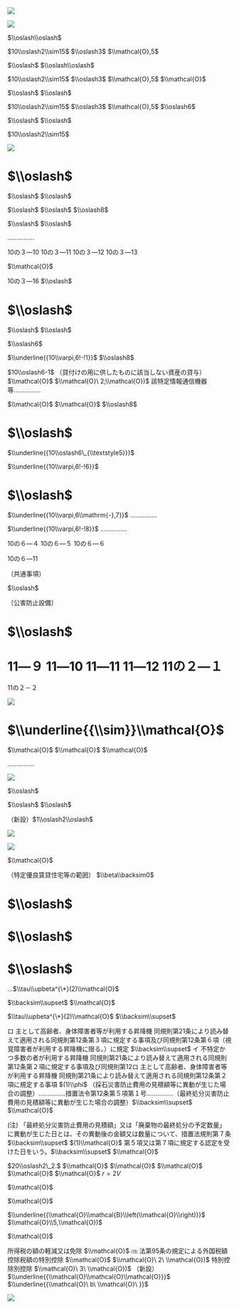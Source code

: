 ![](https://www.nta.go.jp/tmp/8dd851ae-a087-4481-8846-584574d813ff/images/9eb9eed17fe145bfd4e89c2747c7ed812a35df6176895a11ffdd2efd2abd05f7.jpg)

![](https://www.nta.go.jp/tmp/8dd851ae-a087-4481-8846-584574d813ff/images/2e87f68f5c13831e40678eb9102d3452b189f79e48e1cfab628298195a599eab.jpg)

$\\oslash\\oslash$

$10\\oslash2\\sim15$ $\\oslash3$ $\\mathcal{O},5$

$\\oslash$ $\\oslash\\oslash$

$10\\oslash2\\sim15$ $\\oslash3$ $\\mathcal{O},5$ $\\mathcal{O}$

$\\oslash$ $\\oslash$

$10\\oslash2\\sim15$ $\\oslash3$ $\\mathcal{O},5$ $\\oslash6$

$\\oslash$ $\\oslash$

$10\\oslash2\\sim15$

![](https://www.nta.go.jp/tmp/8dd851ae-a087-4481-8846-584574d813ff/images/4047c553345b5efef3c4bcaa3181ec8579c8e1391cb7d532952469ab6f090ef5.jpg)

# $\\oslash$

$\\oslash$ $\\oslash$

$\\oslash$ $\\oslash$ $\\oslash8$

$\\oslash$ $\\oslash$

……………

10の３―10 10の３―11 10の３―12 10の３―13

$\\mathcal{O}$

10の３―16 $\\oslash$

# $\\oslash$

$\\oslash$ $\\oslash$

$\\oslash6$

$\\underline{{10\\varpi,6!-!1}}$ $\\oslash8$

$10\\oslash6-1$ （貸付けの用に供したものに該当しない資産の貸与）$\\mathcal{O}$ $\\mathcal{O}\ 2;\\mathcal{O})$ 該特定情報通信機器等……………

$\\mathcal{O}$ $\\mathcal{O}$ $\\oslash8$

# $\\oslash$

$\\underline{{10\\oslash6\_{\\textstyle5}}}$

$\\underline{{10\\varpi,6!-!6}}$

# $\\oslash$

$\\underline{{10\\varpi,6\\mathrm{-},7}}$ ……………

$\\underline{{10\\varpi,6!-!8}}$ ……………

10の６―４ 10の６―５ 10の６―６

10の６―11

〔共通事項〕

$\\oslash$

〔公害防止設備〕

# $\\oslash$

# 11―９ 11―10 11―11 11―12 11の２―１

11の２－２

![](https://www.nta.go.jp/tmp/8dd851ae-a087-4481-8846-584574d813ff/images/027ecee7abcb3a6495287959a67cc1954f144298cc341c30b3f5460cdf107617.jpg)

# $\\underline{{\\sim}}\\mathcal{O}$

$\\mathcal{O}$ $\\mathcal{O}$ $\\mathcal{O}$

……………

![](https://www.nta.go.jp/tmp/8dd851ae-a087-4481-8846-584574d813ff/images/ef23672cfb9bac1d75721aa12eb6e3bd2a47b2329d4a607b666e4393c7b4519d.jpg)

$\\oslash$

$\\oslash$ $\\oslash$

（新設）$1\\oslash2\\oslash$

![](https://www.nta.go.jp/tmp/8dd851ae-a087-4481-8846-584574d813ff/images/94594d38bc01560e543a2a6fb9d90e0e1c65d0d438b29dd09d1a4f2314b85afc.jpg)

![](https://www.nta.go.jp/tmp/8dd851ae-a087-4481-8846-584574d813ff/images/7c54a055d235c8b38e89231865a9e57baaefb5f9939a587e8b1616ec8c6e6d6a.jpg)

$\\mathcal{O}$

（特定優良賃貸住宅等の範囲） $\\beta\\backsim0$

# $\\oslash$

# $\\oslash$

# $\\oslash$

…$\\tau\\upbeta^{\*}(2)\\mathcal{O}$

$\\backsim\\supset$ $\\mathcal{O}$

$\\tau\\upbeta^{\*}(2)\\mathcal{O}$ $\\backsim\\supset$

ロ 主として高齢者、身体障害者等が利用する昇降機 同規則第21条により読み替えて適用される同規則第12条第３項に規定する事項及び同規則第12条第６項（視覚障害者が利用する昇降機に限る。）に規定 $\\backsim\\supset$ イ 不特定かつ多数の者が利用する昇降機 同規則第21条により読み替えて適用される同規則第12条第２項に規定する事項及び同規則第12ロ 主として高齢者、身体障害者等が利用する昇降機 同規則第21条により読み替えて適用される同規則第12条第２項に規定する事項 $(1)\\phi$ （採石災害防止費用の見積額等に異動が生じた場合の調整）……………措置法令第12条第５項第１号……………（最終処分災害防止費用の見積額等に異動が生じた場合の調整）$\\backsim\\supset$ $\\mathcal{O}$

(注) 「最終処分災害防止費用の見積額」又は「廃棄物の最終処分の予定数量」に異動が生じた日とは、その異動後の金額又は数量について、措置法規則第７条 $\\backsim\\supset$ $(1)\\mathcal{O}$ 第５項又は第７項に規定する認定を受けた日をいう。$\\backsim\\supset$ $\\mathcal{O}$

$20\\oslash2\_2.$ $\\mathcal{O}$ $\\mathcal{O}$ $\\mathcal{O}$ $\\mathcal{O}$ $\\mathcal{O}$ $r=2V$

$\\mathcal{O}$

$\\mathcal{O}$

$\\underline{{\\mathcal{O}\\mathcal{B}\\left(\\mathcal{O}\\right)}}$ $\\mathcal{O}\\5,\\mathcal{O})$

$\\mathcal{O}$

所得税の額の軽減又は免除 $\\mathcal{O}$ ⒀ 法第95条の規定による外国税額控除税額の特別控除 $\\mathcal{O}$ $\\mathcal{O}\ 2\ \\mathcal{O})$ 特別控除別控除 $\\mathcal{O}\ 3\ \\mathcal{O})$ （新設）$\\underline{{\\mathcal{O}\\mathcal{O}\\mathcal{O}}}$ $\\underline{{\\mathcal{O}\ b\ \\mathcal{O}\ }}$

![](https://www.nta.go.jp/tmp/8dd851ae-a087-4481-8846-584574d813ff/images/ea4643bfae090c582dae947a01e2fe8089386d544beee48e0770f169fb3a43cb.jpg)